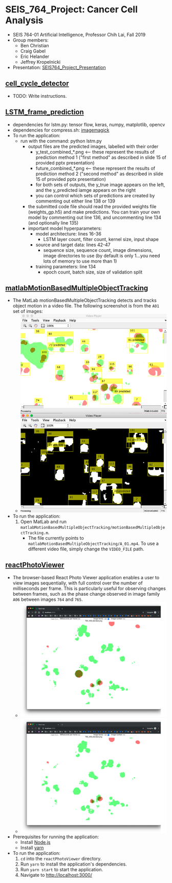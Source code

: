 # SEIS_764_Project: Cancer Cell Analysis

- SEIS 764-01 Artificial Intelligence, Professor Chih Lai, Fall 2019
- Group members:
  - Ben Christian
  - Craig Gabel
  - Eric Helander
  - Jeffrey Kropelnicki
- Presentation: [SEIS764_Project_Presentation](SEIS764_Project_Presentation.pptx)

## [cell_cycle_detector](cell_cycle_detector)

- TODO: Write instructions.

## [LSTM_frame_prediction](LSTM_frame_prediction)

- dependencies for lstm.py: tensor flow, keras, numpy, matplotlib, opencv
- dependencies for compress.sh: [imagemagick](https://imagemagick.org/index.php)
- To run the application:
  - run with the command: python lstm.py
    - output files are the predicted images, labelled with their order
      - y_test_combined_*.png <-- these represent the results of prediction method 1 ("first method" as described in slide 15 of provided pptx presentation)
      - future_combined_*.png <-- these represent the results of prediction method 2 ("second method" as described in slide 15 of provided pptx presentation)
      - for both sets of outputs, the y_true image appears on the left, and the y_predicted iamge appears on the right
      - you can control which sets of predictions are created by commenting out either line 138 or 139
    - the submitted code file should read the provided weights file (weights_gp.h5) and make predictions.  You can train your own model by commenting out line 136, and uncommenting line 134 (and optionally line 135)
    - important model hyperparameters:
      - model architecture: lines 16-36
        - LSTM layer count, filter count, kernel size, input shape
      - source and target data: lines 42-47
        - sequence size, sequence count, image dimensions, image directories to use (by default is only 1...you need lots of memory to use more than 1)
      - training parameters: line 134
        - epoch count, batch size, size of validation split


## [matlabMotionBasedMultipleObjectTracking](matlabMotionBasedMultipleObjectTracking)

- The MatLab motionBasedMultipleObjectTracking detects and tracks object motion in a video file. The following screenshot is from the `A01` set of images:
  - ![matlab-motion-based-multiple-object-tracking](README-img/matlab-motion-based-multiple-object-tracking.png)
- To run the application:
  1. Open MatLab and run `matlabMotionBasedMultipleObjectTracking/motionBasedMultipleObjectTracking.m`.
     - The file currently points to `matlabMotionBasedMultipleObjectTracking/A_01.mp4`. To use a different video file, simply change the `VIDEO_FILE` path.

## [reactPhotoViewer](reactPhotoViewer)

- The browser-based React Photo Viewer application enables a user to view images sequentially, with full control over the number of milliseconds per frame. This is particularly useful for observing changes between frames, such as the phase change observed in image family `A06` between images `764` and `765`.
  - ![react-photo-viewer_A06_764](README-img/react-photo-viewer_A06_764.png)
  - ![react-photo-viewer_A06_765](README-img/react-photo-viewer_A06_765.png)
- Prerequisites for running the application:
  - Install [Node.js](https://nodejs.org/en/)
  - Install [yarn](https://yarnpkg.com/lang/en/docs/install/)
- To run the application:
  1. `cd` into the `reactPhotoViewer` directory.
  2. Run `yarn` to install the application's dependencies.
  3. Run `yarn start` to start the application.
  4. Navigate to [http://localhost:3000/](http://localhost:3000/)

